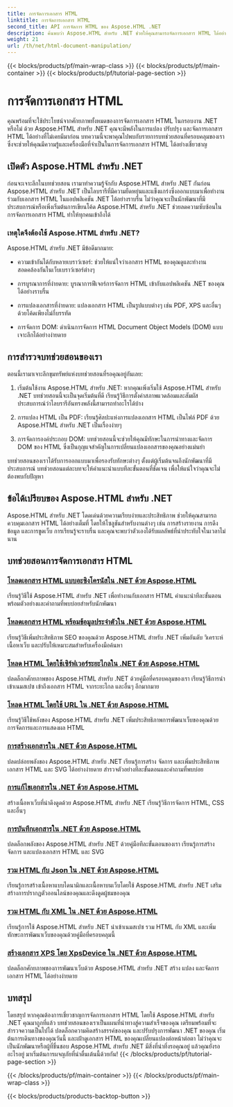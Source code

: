 ```yaml
---
title: การจัดการเอกสาร HTML
linktitle: การจัดการเอกสาร HTML
second_title: API การจัดการ HTML ของ Aspose.HTML .NET
description: ค้นพบว่า Aspose.HTML สำหรับ .NET ช่วยให้คุณสามารถจัดการเอกสาร HTML ได้อย่างมีประสิทธิภาพได้อย่างไร สำรวจบทช่วยสอนที่จะช่วยแนะนำคุณตลอดขั้นตอน
weight: 21
url: /th/net/html-document-manipulation/
---
```


{{< blocks/products/pf/main-wrap-class >}}
{{< blocks/products/pf/main-container >}}
{{< blocks/products/pf/tutorial-page-section >}}

# การจัดการเอกสาร HTML


คุณพร้อมที่จะใช้ประโยชน์จากศักยภาพทั้งหมดของการจัดการเอกสาร HTML ในกรอบงาน .NET หรือไม่ ด้วย Aspose.HTML สำหรับ .NET คุณจะมีพลังในการแปลง ปรับปรุง และจัดการเอกสาร HTML ได้อย่างที่ไม่เคยมีมาก่อน บทความนี้จะพาคุณไปพบกับรายการบทช่วยสอนที่ครอบคลุมของเรา ซึ่งจะช่วยให้คุณมีความรู้และเครื่องมือที่จำเป็นในการจัดการเอกสาร HTML ได้อย่างเชี่ยวชาญ

## เปิดตัว Aspose.HTML สำหรับ .NET

ก่อนจะเจาะลึกในบทช่วยสอน เรามาทำความรู้จักกับ Aspose.HTML สำหรับ .NET กันก่อน Aspose.HTML สำหรับ .NET เป็นไลบรารีที่มีความยืดหยุ่นและแข็งแกร่งซึ่งออกแบบมาเพื่อทำงานร่วมกับเอกสาร HTML ในแอปพลิเคชัน .NET ได้อย่างราบรื่น ไม่ว่าคุณจะเป็นนักพัฒนาที่มีประสบการณ์หรือเพิ่งเริ่มต้นการเขียนโค้ด Aspose.HTML สำหรับ .NET ช่วยลดความซับซ้อนในการจัดการเอกสาร HTML ทำให้ทุกคนเข้าถึงได้

### เหตุใดจึงต้องใช้ Aspose.HTML สำหรับ .NET?

Aspose.HTML สำหรับ .NET มีข้อดีมากมาย:

- ความเข้ากันได้กับหลายเบราว์เซอร์: ช่วยให้แน่ใจว่าเอกสาร HTML ของคุณดูและทำงานสอดคล้องกันในเว็บเบราว์เซอร์ต่างๆ

- การบูรณาการที่ง่ายดาย: บูรณาการฟีเจอร์การจัดการ HTML เข้ากับแอปพลิเคชัน .NET ของคุณได้อย่างราบรื่น

- การแปลงเอกสารที่ง่ายดาย: แปลงเอกสาร HTML เป็นรูปแบบต่างๆ เช่น PDF, XPS และอื่นๆ ด้วยโค้ดเพียงไม่กี่บรรทัด

- การจัดการ DOM: ดำเนินการจัดการ HTML Document Object Models (DOM) แบบเจาะลึกได้อย่างง่ายดาย

## การสำรวจบทช่วยสอนของเรา

ตอนนี้เรามาเจาะลึกขุมทรัพย์แห่งบทช่วยสอนที่รอคุณอยู่กันเลย:

1. เริ่มต้นใช้งาน Aspose.HTML สำหรับ .NET: หากคุณเพิ่งเริ่มใช้ Aspose.HTML สำหรับ .NET บทช่วยสอนนี้จะเป็นจุดเริ่มต้นที่ดี เรียนรู้วิธีการตั้งค่าสภาพแวดล้อมและสัมผัสประสบการณ์ว่าไลบรารีอันทรงพลังนี้สามารถทำอะไรได้บ้าง

2. การแปลง HTML เป็น PDF: เรียนรู้ศิลปะแห่งการแปลงเอกสาร HTML เป็นไฟล์ PDF ด้วย Aspose.HTML สำหรับ .NET เป็นเรื่องง่ายๆ

3. การจัดการองค์ประกอบ DOM: บทช่วยสอนนี้จะช่วยให้คุณมีทักษะในการนำทางและจัดการ DOM ของ HTML ซึ่งเป็นกุญแจสำคัญในการเปลี่ยนแปลงเอกสารของคุณอย่างแม่นยำ

บทช่วยสอนของเราได้รับการออกแบบมาเพื่อรองรับทักษะต่างๆ ตั้งแต่ผู้เริ่มต้นจนถึงนักพัฒนาที่มีประสบการณ์ บทช่วยสอนแต่ละบทจะให้คำแนะนำแบบทีละขั้นตอนที่ชัดเจน เพื่อให้แน่ใจว่าคุณจะไม่ต้องพบกับปัญหา

## ข้อได้เปรียบของ Aspose.HTML สำหรับ .NET

Aspose.HTML สำหรับ .NET โดดเด่นด้วยความเรียบง่ายและประสิทธิภาพ ช่วยให้คุณสามารถควบคุมเอกสาร HTML ได้อย่างเต็มที่ โดยให้โซลูชันสำหรับงานต่างๆ เช่น การสร้างรายงาน การดึงข้อมูล และการขูดเว็บ การเรียนรู้จะราบรื่น และคุณจะพบว่าตัวเองได้รับผลลัพธ์ที่น่าประทับใจในเวลาไม่นาน

## บทช่วยสอนการจัดการเอกสาร HTML
### [โหลดเอกสาร HTML แบบอะซิงโครนัสใน .NET ด้วย Aspose.HTML](./load-html-doc-asynchronously/)
เรียนรู้วิธีใช้ Aspose.HTML สำหรับ .NET เพื่อทำงานกับเอกสาร HTML คำแนะนำทีละขั้นตอนพร้อมตัวอย่างและคำถามที่พบบ่อยสำหรับนักพัฒนา
### [โหลดเอกสาร HTML พร้อมข้อมูลประจำตัวใน .NET ด้วย Aspose.HTML](./load-html-doc-with-credentials/)
เรียนรู้วิธีเพิ่มประสิทธิภาพ SEO ของคุณด้วย Aspose.HTML สำหรับ .NET เพิ่มอันดับ วิเคราะห์เนื้อหาเว็บ และปรับให้เหมาะสมสำหรับเครื่องมือค้นหา
### [โหลด HTML โดยใช้เซิร์ฟเวอร์ระยะไกลใน .NET ด้วย Aspose.HTML](./load-html-using-remote-server/)
ปลดล็อกศักยภาพของ Aspose.HTML สำหรับ .NET ด้วยคู่มือที่ครอบคลุมของเรา เรียนรู้วิธีการนำเข้าเนมสเปซ เข้าถึงเอกสาร HTML จากระยะไกล และอื่นๆ อีกมากมาย
### [โหลด HTML โดยใช้ URL ใน .NET ด้วย Aspose.HTML](./load-html-using-url/)
เรียนรู้วิธีใช้พลังของ Aspose.HTML สำหรับ .NET เพิ่มประสิทธิภาพการพัฒนาเว็บของคุณด้วยการจัดการและการแสดงผล HTML
### [การสร้างเอกสารใน .NET ด้วย Aspose.HTML](./creating-a-document/)
ปลดปล่อยพลังของ Aspose.HTML สำหรับ .NET เรียนรู้การสร้าง จัดการ และเพิ่มประสิทธิภาพเอกสาร HTML และ SVG ได้อย่างง่ายดาย สำรวจตัวอย่างทีละขั้นตอนและคำถามที่พบบ่อย
### [การแก้ไขเอกสารใน .NET ด้วย Aspose.HTML](./editing-a-document/)
สร้างเนื้อหาเว็บที่น่าดึงดูดด้วย Aspose.HTML สำหรับ .NET เรียนรู้วิธีการจัดการ HTML, CSS และอื่นๆ
### [การบันทึกเอกสารใน .NET ด้วย Aspose.HTML](./saving-a-document/)
ปลดล็อกพลังของ Aspose.HTML สำหรับ .NET ด้วยคู่มือทีละขั้นตอนของเรา เรียนรู้การสร้าง จัดการ และแปลงเอกสาร HTML และ SVG
### [รวม HTML กับ Json ใน .NET ด้วย Aspose.HTML](./merge-html-with-json/)
เรียนรู้การสร้างเนื้อหาแบบไดนามิกและเนื้อหาบนเว็บโดยใช้ Aspose.HTML สำหรับ .NET เสริมสร้างการปรากฏตัวออนไลน์ของคุณและดึงดูดผู้ชมของคุณ
### [รวม HTML กับ XML ใน .NET ด้วย Aspose.HTML](./merge-html-with-xml/)
เรียนรู้การใช้ Aspose.HTML สำหรับ .NET นำเข้าเนมสเปซ รวม HTML กับ XML และเพิ่มทักษะการพัฒนาเว็บของคุณด้วยคู่มือที่ครอบคลุมนี้
### [สร้างเอกสาร XPS โดย XpsDevice ใน .NET ด้วย Aspose.HTML](./generate-xps-documents-by-xpsdevice/)
ปลดล็อกศักยภาพของการพัฒนาเว็บด้วย Aspose.HTML สำหรับ .NET สร้าง แปลง และจัดการเอกสาร HTML ได้อย่างง่ายดาย

## บทสรุป

โดยสรุป หากคุณต้องการเชี่ยวชาญการจัดการเอกสาร HTML โดยใช้ Aspose.HTML สำหรับ .NET คุณมาถูกที่แล้ว บทช่วยสอนของเราเป็นแผนที่นำทางสู่ความสำเร็จของคุณ เตรียมพร้อมที่จะสำรวจความเป็นไปได้ ปลดล็อกความคิดสร้างสรรค์ของคุณ และปรับปรุงการพัฒนา .NET ของคุณ เริ่มต้นการเดินทางของคุณวันนี้ และเฝ้าดูเอกสาร HTML ของคุณเปลี่ยนแปลงต่อหน้าต่อตา ไม่ว่าคุณจะเป็นนักพัฒนาหรือผู้ที่ชื่นชอบ Aspose.HTML สำหรับ .NET มีสิ่งที่น่าทึ่งรอคุณอยู่ แล้วคุณยังรออะไรอยู่ มาเริ่มต้นการผจญภัยที่น่าตื่นเต้นนี้ด้วยกัน!
{{< /blocks/products/pf/tutorial-page-section >}}

{{< /blocks/products/pf/main-container >}}
{{< /blocks/products/pf/main-wrap-class >}}

{{< blocks/products/products-backtop-button >}}
